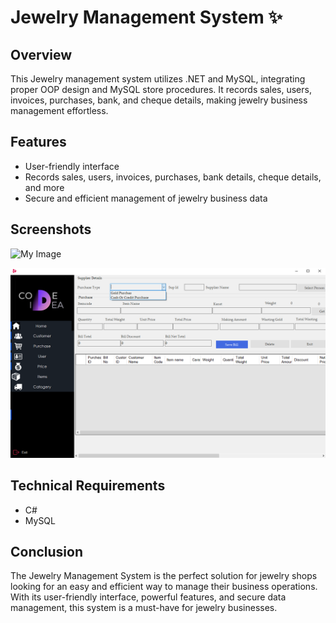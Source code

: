 # Jewelry Management System :sparkles:

## Overview
This Jewelry management system utilizes .NET and MySQL, integrating proper OOP design and MySQL store procedures. It records sales, users, invoices, purchases, bank, and cheque details, making jewelry business management effortless.

## Features
- User-friendly interface
- Records sales, users, invoices, purchases, bank details, cheque details, and more
- Secure and efficient management of jewelry business data

## Screenshots

![My Image](Resource/Readme(0).png)

![My Image](i2.png)


## Technical Requirements
- C#
- MySQL
 
## Conclusion
The Jewelry Management System is the perfect solution for jewelry shops looking for an easy and efficient way to manage their business operations. With its user-friendly interface, powerful features, and secure data management, this system is a must-have for jewelry businesses.
